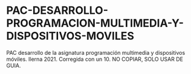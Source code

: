 # PAC-DESARROLLO-PROGRAMACION-MULTIMEDIA-Y-DISPOSITIVOS-MOVILES
PAC desarrollo de la asignatura programación multimedia y dispositivos móviles. Ilerna 2021.
Corregida con un 10. 
NO COPIAR, SOLO USAR DE GUIA.
